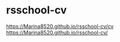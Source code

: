# rsschool-cv
https://Marina8520.github.io/rsschool-cv/cv
https://Marina8520.github.io/rsschool-cv/
